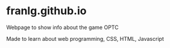 # franlg.github.io
Webpage to show info about the game OPTC

Made to learn about web programming, CSS, HTML, Javascript
